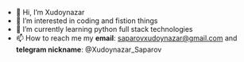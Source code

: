 - 👋 Hi, I’m Xudoynazar
- 👀 I’m interested in coding and fistion things
- 🌱 I’m currently learning python full stack technologies
- 📫 How to reach me my **email**: saparovxudoynazar@gmail.com and **telegram nickname**: @Xudoynazar_Saparov


<!---
Xudoynazar1112/Xudoynazar1112 is a ✨ special ✨ repository because its `README.md` (this file) appears on your GitHub profile.
You can click the Preview link to take a look at your changes.
--->
